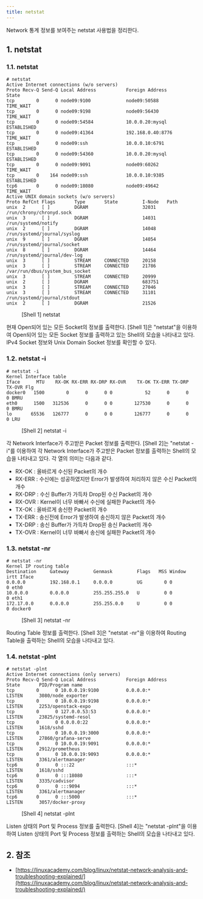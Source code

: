 ```yaml
---
title: netstat
---
```


Network 통계 정보를 보여주는 netstat 사용법을 정리한다.

## 1. netstat

### 1.1. netstat

```shell
# netstat 
Active Internet connections (w/o servers)
Proto Recv-Q Send-Q Local Address           Foreign Address         State
tcp        0      0 node09:9100             node09:50588            TIME_WAIT
tcp        0      0 node09:9198             node09:56430            TIME_WAIT
tcp        0      0 node09:54584            10.0.0.20:mysql         ESTABLISHED
tcp        0      0 node09:41364            192.168.0.40:8776       TIME_WAIT
tcp        0      0 node09:ssh              10.0.0.10:6791          ESTABLISHED
tcp        0      0 node09:54360            10.0.0.20:mysql         ESTABLISHED
tcp        0      0 node09:9091             node09:60262            TIME_WAIT
tcp        0    164 node09:ssh              10.0.0.10:9385          ESTABLISHED
tcp6       0      0 node09:18080            node09:49642            TIME_WAIT
Active UNIX domain sockets (w/o servers)
Proto RefCnt Flags       Type       State         I-Node   Path
unix  2      [ ]         DGRAM                    32031    /run/chrony/chronyd.sock
unix  3      [ ]         DGRAM                    14031    /run/systemd/notify
unix  2      [ ]         DGRAM                    14048    /run/systemd/journal/syslog
unix  9      [ ]         DGRAM                    14054    /run/systemd/journal/socket
unix  8      [ ]         DGRAM                    14464    /run/systemd/journal/dev-log
unix  3      [ ]         STREAM     CONNECTED     20158
unix  3      [ ]         STREAM     CONNECTED     21786    /var/run/dbus/system_bus_socket
unix  3      [ ]         STREAM     CONNECTED     20999
unix  2      [ ]         DGRAM                    683751
unix  3      [ ]         STREAM     CONNECTED     27046
unix  3      [ ]         STREAM     CONNECTED     31101    /run/systemd/journal/stdout
unix  2      [ ]         DGRAM                    21526
```
<figure>
<figcaption class="caption">[Shell 1] netstat</figcaption>
</figure>

현재 Open되어 있는 모든 Socket의 정보를 출력한다. [Shell 1]은 "netstat"을 이용하여 Open되어 있는 모든 Socket 정보를 출력하고 있는 Shell의 모습을 나타내고 있다. IPv4 Socket 정보와 Unix Domain Socket 정보를 확인할 수 있다.

### 1.2. netstat -i

```shell
# netstat -i
Kernel Interface table
Iface      MTU    RX-OK RX-ERR RX-DRP RX-OVR    TX-OK TX-ERR TX-DRP TX-OVR Flg
docker0   1500        0      0      0 0            52      0      0      0 BMRU
eth0      1500   312536      0      0 0        127530      0      0      0 BMRU
lo       65536   126777      0      0 0        126777      0      0      0 LRU
```
<figure>
<figcaption class="caption">[Shell 2] netstat -i</figcaption>
</figure>

각 Network Interface가 주고받은 Packet 정보를 출력한다. [Shell 2]는 "netstat -i"를 이용하여 각 Network Interface가 주고받은 Packet 정보를 출력하는 Shell의 모습을 나타내고 있다. 각 열의 의미는 다음과 같다.
* RX-OK : 올바르게 수신된 Packet의 개수 
* RX-ERR : 수신에는 성공하였지만 Error가 발생하여 처리하지 않은 수신 Packet의 개수
* RX-DRP : 수신 Buffer가 가득차 Drop된 수신 Packet의 개수
* RX-OVR : Kernel이 너무 바빠서 수신에 실패한 Packet의 개수
* TX-OK : 올바르게 송신한 Packet의 개수
* TX-ERR : 송신전에 Error가 발생하여 송신하지 않은 Packet의 개수
* TX-DRP : 송신 Buffer가 가득차 Drop된 송신 Packet의 개수
* TX-OVR : Kernel이 너무 바빠서 송신에 실패한 Packet의 개수

### 1.3. netstat -nr

```shell
# netstat -nr
Kernel IP routing table
Destination     Gateway         Genmask         Flags   MSS Window  irtt Iface
0.0.0.0         192.168.0.1     0.0.0.0         UG        0 0          0 eth0
10.0.0.0        0.0.0.0         255.255.255.0   U         0 0          0 eth1
172.17.0.0      0.0.0.0         255.255.0.0     U         0 0          0 docker0
```
<figure>
<figcaption class="caption">[Shell 3] netstat -nr</figcaption>
</figure>

Routing Table 정보를 출력한다. [Shell 3]은 "netstat -nr"을 이용하여 Routing Table을 출력하는 Shell의 모습을 나타내고 있다.

### 1.4. netstat -plnt

```shell
# netstat -plnt
Active Internet connections (only servers)
Proto Recv-Q Send-Q Local Address           Foreign Address         State       PID/Program name
tcp        0      0 10.0.0.19:9100          0.0.0.0:*               LISTEN      3080/node_exporter
tcp        0      0 10.0.0.19:9198          0.0.0.0:*               LISTEN      2253/openstack-expo
tcp        0      0 127.0.0.53:53           0.0.0.0:*               LISTEN      23825/systemd-resol
tcp        0      0 0.0.0.0:22              0.0.0.0:*               LISTEN      1618/sshd
tcp        0      0 10.0.0.19:3000          0.0.0.0:*               LISTEN      27860/grafana-serve
tcp        0      0 10.0.0.19:9091          0.0.0.0:*               LISTEN      2912/prometheus
tcp        0      0 10.0.0.19:9093          0.0.0.0:*               LISTEN      3361/alertmanager
tcp6       0      0 :::22                   :::*                    LISTEN      1618/sshd
tcp6       0      0 :::18080                :::*                    LISTEN      3335/cadvisor
tcp6       0      0 :::9094                 :::*                    LISTEN      3361/alertmanager
tcp6       0      0 :::5000                 :::*                    LISTEN      3057/docker-proxy
```
<figure>
<figcaption class="caption">[Shell 4] netstat -plnt</figcaption>
</figure>

Listen 상태의 Port 및 Process 정보를 출력한다. [Shell 4]는 "netstat -plnt"을 이용하여 Listen 상태의 Port 및 Process 정보를 출력하는 Shell의 모습을 나타내고 있다.

## 2. 참조

* [https://linuxacademy.com/blog/linux/netstat-network-analysis-and-troubleshooting-explained/](https://linuxacademy.com/blog/linux/netstat-network-analysis-and-troubleshooting-explained/)